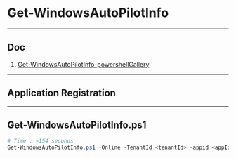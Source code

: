 # Get-WindowsAutoPilotInfo

---

## Doc
1. [Get-WindowsAutoPilotInfo-powershellGallery](https://www.powershellgallery.com/packages/Get-WindowsAutoPilotInfo/3.5)

---

## Application Registration

---

## Get-WindowsAutoPilotInfo.ps1
````ps1
# Time : ~154 seconds
Get-WindowsAutoPilotInfo.ps1 -Online -TenantId <tenantId> -appid <appId> -appSecret <appSecret>
````
